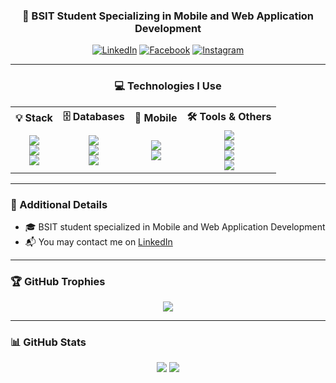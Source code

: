 <h3 align="center">📱 BSIT Student Specializing in Mobile and Web Application Development</h3>

<p align="center">
  <a href="https://www.linkedin.com/in/your-link/" target="_blank"><img alt="LinkedIn" src="https://img.shields.io/badge/LinkedIn-0077B5?style=flat-square&logo=linkedin&logoColor=white" /></a>
  <a href="https://facebook.com/yourprofile" target="_blank"><img alt="Facebook" src="https://img.shields.io/badge/Facebook-1877F2?style=flat-square&logo=facebook&logoColor=white" /></a>
  <a href="https://instagram.com/yourhandle" target="_blank"><img alt="Instagram" src="https://img.shields.io/badge/Instagram-E4405F?style=flat-square&logo=instagram&logoColor=white" /></a>
</p>

---

<h3 align="center">💻 Technologies I Use</h3>

<table align="center">
  <tr>
    <th align="center">💡 Stack</th>
    <th align="center">🗄️ Databases</th>
    <th align="center">📱 Mobile</th>
    <th align="center">🛠️ Tools & Others</th>
  </tr>
  <tr>
    <td align="center">
      <img src="https://img.shields.io/badge/React-20232A?style=for-the-badge&logo=react&logoColor=61DAFB"/><br/>
      <img src="https://img.shields.io/badge/Node.js-339933?style=for-the-badge&logo=nodedotjs&logoColor=white"/><br/>
      <img src="https://img.shields.io/badge/Express.js-000000?style=for-the-badge&logo=express&logoColor=white"/>
    </td>
    <td align="center">
      <img src="https://img.shields.io/badge/MySQL-4479A1?style=for-the-badge&logo=mysql&logoColor=white"/><br/>
      <img src="https://img.shields.io/badge/Firebase-FFCA28?style=for-the-badge&logo=firebase&logoColor=black"/><br/>
      <img src="https://img.shields.io/badge/MongoDB-4EA94B?style=for-the-badge&logo=mongodb&logoColor=white"/>
    </td>
    <td align="center">
      <img src="https://img.shields.io/badge/React_Native-20232A?style=for-the-badge&logo=react&logoColor=61DAFB"/><br/>
      <img src="https://img.shields.io/badge/Android_Studio-3DDC84?style=for-the-badge&logo=android-studio&logoColor=white"/>
    </td>
    <td align="center">
      <img src="https://img.shields.io/badge/Python-3776AB?style=for-the-badge&logo=python&logoColor=white"/><br/>
      <img src="https://img.shields.io/badge/Java-007396?style=for-the-badge&logo=java&logoColor=white"/><br/>
      <img src="https://img.shields.io/badge/NPM-CB3837?style=for-the-badge&logo=npm&logoColor=white"/><br/>
      <img src="https://img.shields.io/badge/VSCode-007ACC?style=for-the-badge&logo=visual-studio-code&logoColor=white"/>
    </td>
  </tr>
</table>

---

### 📝 Additional Details

- 🎓 BSIT student specialized in Mobile and Web Application Development  
- 📬 You may contact me on [LinkedIn](https://www.linkedin.com/in/your-link/)

---

### 🏆 GitHub Trophies

<p align="center">
  <img src="https://github-profile-trophy.vercel.app/?username=Blyn04&theme=darkhub&margin-w=10&no-frame=true"/>
</p>

---

### 📊 GitHub Stats

<p align="center">
  <img src="https://github-readme-stats.vercel.app/api?username=Blyn04&show_icons=true&theme=radical" />
  <img src="https://streak-stats.demolab.com?user=Blyn04&theme=radical&hide_border=true" />
</p>
